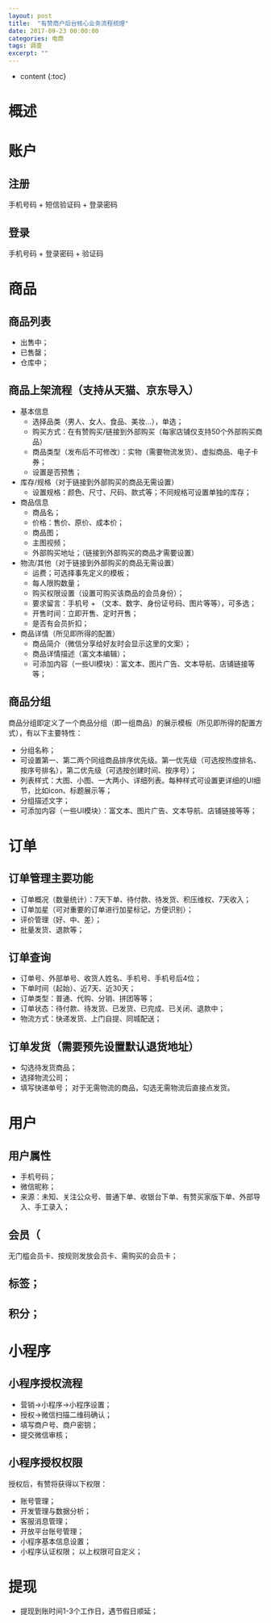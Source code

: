 ```yaml
---
layout: post
title:  "有赞商户后台核心业务流程梳理"
date: 2017-09-23 00:00:00
categories: 电商
tags: 调查
excerpt: ""
---
```


* content
{:toc}

# 概述

# 账户
## 注册
手机号码 + 短信验证码 + 登录密码

## 登录
手机号码 + 登录密码 + 验证码


# 商品
## 商品列表
* 出售中；
* 已售罄；
* 仓库中；

## 商品上架流程（支持从天猫、京东导入）
* 基本信息
	* 选择品类（男人、女人、食品、美妆...），单选；
	* 购买方式：在有赞购买/链接到外部购买（每家店铺仅支持50个外部购买商品）
	* 商品类型（发布后不可修改）：实物（需要物流发货）、虚拟商品、电子卡券；
	* 设置是否预售；
* 库存/规格（对于链接到外部购买的商品无需设置）
	* 设置规格：颜色、尺寸、尺码、款式等；不同规格可设置单独的库存；
* 商品信息
	* 商品名；
	* 价格：售价、原价、成本价；
	* 商品图；
	* 主图视频；
	* 外部购买地址；（链接到外部购买的商品才需要设置）
* 物流/其他（对于链接到外部购买的商品无需设置）
	* 运费；可选择事先定义的模板；
	* 每人限购数量；
	* 购买权限设置（设置可购买该商品的会员身份）；
	* 要求留言：手机号 + （文本、数字、身份证号码、图片等等），可多选；
	* 开售时间：立即开售、定时开售；
	* 是否有会员折扣；
* 商品详情（所见即所得的配置）
	* 商品简介（微信分享给好友时会显示这里的文案）；
	* 商品详情描述（富文本编辑）；
	* 可添加内容（一些UI模块）：富文本、图片广告、文本导航、店铺链接等等；

## 商品分组
商品分组即定义了一个商品分组（即一组商品）的展示模板（所见即所得的配置方式），有以下主要特性：
* 分组名称；
* 可设置第一、第二两个同组商品排序优先级。第一优先级（可选按热度排名、按序号排名），第二优先级（可选按创建时间、按序号）；
* 列表样式：大图、小图、一大两小、详细列表。每种样式可设置更详细的UI细节，比如icon、标题展示等；
* 分组描述文字；
* 可添加内容（一些UI模块）：富文本、图片广告、文本导航、店铺链接等等；


# 订单
## 订单管理主要功能
* 订单概况（数量统计）：7天下单、待付款、待发货、积压维权、7天收入；
* 订单加星（可对重要的订单进行加星标记，方便识别）；
* 评价管理（好、中、差）；
* 批量发货、退款等；

## 订单查询
* 订单号、外部单号、收货人姓名、手机号、手机号后4位；
* 下单时间（起始）、近7天、近30天；
* 订单类型：普通、代购、分销、拼团等等；
* 订单状态：待付款、待发货、已发货、已完成、已关闭、退款中；
* 物流方式：快递发货、上门自提、同城配送；

## 订单发货（需要预先设置默认退货地址）
* 勾选待发货商品；
* 选择物流公司；
* 填写快递单号；
对于无需物流的商品，勾选无需物流后直接点发货。

# 用户
## 用户属性
* 手机号码；
* 微信昵称；
* 来源：未知、关注公众号、普通下单、收银台下单、有赞买家版下单、外部导入、手工录入；

## 会员（
无门槛会员卡、按规则发放会员卡、需购买的会员卡；

## 标签；
## 积分；


# 小程序
## 小程序授权流程
* 营销->小程序->小程序设置；
* 授权->微信扫描二维码确认；
* 填写商户号、商户密钥；
* 提交微信审核；

## 小程序授权权限
授权后，有赞将获得以下权限：
* 账号管理；
* 开发管理与数据分析；
* 客服消息管理；
* 开放平台账号管理；
* 小程序基本信息设置；
* 小程序认证权限；
以上权限可自定义；

# 提现
* 提现到账时间1-3个工作日，遇节假日顺延；











